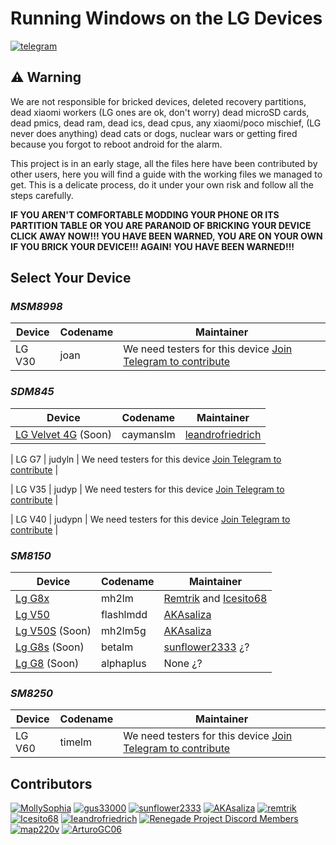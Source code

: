 # Running Windows on the LG Devices
[![telegram](https://img.shields.io/badge/chat-telegram-brightgreen.svg?logo=telegram&style=flat-square)](https://t.me/lgedevices)


## ⚠️ Warning
We are not responsible for bricked devices, deleted recovery partitions, dead xiaomi workers (LG ones are ok, don't worry) dead microSD cards, dead pmics, dead ram, dead ics, dead cpus, any xiaomi/poco mischief, (LG never does anything) dead cats or dogs, nuclear wars or getting fired because you forgot to reboot android for the alarm.

This project is in an early stage, all the files here have been contributed by other users, here you will find a guide with the working files we managed to get. This is a delicate process, do it under your own risk and follow all the steps carefully.

**IF YOU AREN'T COMFORTABLE MODDING YOUR PHONE OR ITS PARTITION TABLE OR YOU ARE PARANOID OF BRICKING YOUR DEVICE CLICK AWAY NOW!!! YOU HAVE BEEN WARNED, YOU ARE ON YOUR OWN IF YOU BRICK YOUR DEVICE!!! AGAIN! YOU HAVE BEEN WARNED!!!**


## Select Your Device

### *MSM8998*

| Device                    | Codename              | Maintainer                                         |
|---------------------------|-----------------------|----------------------------------------------------|
| LG V30             | joan                    | We need testers for this device [Join Telegram to contribute](https://t.me/lgedevices) |

### *SDM845*
| Device                    | Codename              | Maintainer                                         |
|---------------------------|-----------------------|----------------------------------------------------|
| [LG Velvet 4G](guides/caymanslm/README.md)    (Soon)             | caymanslm                    | [leandrofriedrich](https://github.com/leandrofriedrich) |

| LG G7             | judyln                    | We need testers for this device [Join Telegram to contribute](https://t.me/lgedevices) |

| LG V35             | judyp                    | We need testers for this device [Join Telegram to contribute](https://t.me/lgedevices) |

| LG V40             | judypn                    | We need testers for this device [Join Telegram to contribute](https://t.me/lgedevices) |

### *SM8150*


| Device                    | Codename              | Maintainer                                         |
|---------------------------|-----------------------|----------------------------------------------------|
| [Lg G8x](guides/mh2lm/README.md)                 | mh2lm                    | [Remtrik](https://github.com/remtrik) and [Icesito68](https://github.com/Icesito68)  |
| [Lg V50](guides/flashlmdd/README.md)                 | flashlmdd                    | [AKAsaliza](https://github.com/AKAsaliza) |
| [Lg V50S](guides/mh2lm5g/README.md)  (Soon)               | mh2lm5g                    | [AKAsaliza](https://github.com/AKAsaliza) |
| [Lg G8s](guides/mh2lm5g/README.md)  (Soon)               | betalm                    | [sunflower2333](https://github.com/sunflower2333) ¿? |
| [Lg G8](guides/alphaplus/README.md)  (Soon)               | alphaplus                    | None ¿? |




### *SM8250*
| Device                    | Codename              | Maintainer                                         |
|---------------------------|-----------------------|----------------------------------------------------|
| LG V60             | timelm                    | We need testers for this device [Join Telegram to contribute](https://t.me/lgedevices) |

## Contributors
[<img alt="MollySophia" src="https://images.weserv.nl/?url=https://avatars.githubusercontent.com/u/20746884?v=4&w=45&fit=cover&mask=circle&maxage=7d" />](https://github.com/MollySophia)
[<img alt="gus33000" src="https://images.weserv.nl/?url=https://avatars.githubusercontent.com/u/3755345?v=4&w=45&fit=cover&mask=circle&maxage=7d" />](https://github.com/gus33000)
[<img alt="sunflower2333" src="https://images.weserv.nl/?url=https://avatars.githubusercontent.com/u/54024877?v=4&w=45&fit=cover&mask=circle&maxage=7d" />](https://github.com/sunflower2333)
[<img alt="AKAsaliza" src="https://images.weserv.nl/?url=https://avatars.githubusercontent.com/u/33549290?v=4&w=45&fit=cover&mask=circle&maxage=7d" />](https://github.com/AKAsaliza)
[<img alt="remtrik" src="https://images.weserv.nl/?url=https://avatars.githubusercontent.com/u/69907487?v=4&w=45&fit=cover&mask=circle&maxage=7d" />](https://github.com/remtrik)
[<img alt="Icesito68" src="https://images.weserv.nl/?url=https://avatars.githubusercontent.com/u/113939920?v=4&w=45&fit=cover&mask=circle&maxage=7d" />](https://github.com/Icesito68)
[<img alt="leandrofriedrich " src="https://images.weserv.nl/?url=https://avatars.githubusercontent.com/u/58913672?v=4&w=45&fit=cover&mask=circle&maxage=7d" />](https://github.com/leandrofriedrich)
[<img alt="Renegade Project Discord Members" src="https://images.weserv.nl/?url=https://cdn.discordapp.com/icons/736563593058713690/68f67bfddf4390b11effc99917b16338.webp?size=256&w=45&fit=cover&mask=circle&maxage=7d" />](https://discord.gg/XXBWfag)
[<img alt="map220v" src="https://images.weserv.nl/?url=https://avatars.githubusercontent.com/u/14368485?v=4&w=45&fit=cover&mask=circle&maxage=7d" />](https://github.com/map220v)
[<img alt="ArturoGC06" src="https://images.weserv.nl/?url=https://avatars.githubusercontent.com/u/76574534?v=4&w=45&fit=cover&mask=circle&maxage=7d" />](https://github.com/ArturoGC06)








